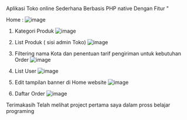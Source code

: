 Aplikasi Toko online Sederhana Berbasis PHP native 
Dengan Fitur "

Home : 
![image](https://github.com/user-attachments/assets/5f9bf90f-4484-45f5-9eca-2dc01b756956)


1. Kategori Produk
   ![image](https://github.com/user-attachments/assets/cead671d-6f33-4d2a-a971-a478768d5876)

2. List Produk ( sisi admin Toko)
 ![image](https://github.com/user-attachments/assets/565e103a-4eee-46ba-a8be-2a92f0071da6)
  
3. Filtering nama Kota dan  penentuan tarif pengiriman untuk kebutuhan Order
 ![image](https://github.com/user-attachments/assets/181f76e8-e793-4a1d-b02f-0176123f09b0)
  
4. List User
   ![image](https://github.com/user-attachments/assets/c9e2160d-48dc-4b8b-b841-c022e733fe68)

5. Edit tampilan banner di Home website
  ![image](https://github.com/user-attachments/assets/ecae6a4d-131c-4c84-b4a2-b507c0477569)
 
10. Daftar Order
    ![image](https://github.com/user-attachments/assets/37d04bbd-5c38-4185-a908-83479f59d4d9)

Terimakasih Telah melihat project pertama saya dalam pross belajar programing
